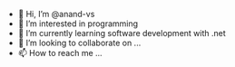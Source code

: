 - 👋 Hi, I’m @anand-vs
- 👀 I’m interested in programming
- 🌱 I’m currently learning software development with .net
- 💞️ I’m looking to collaborate on ...
- 📫 How to reach me ...

<!---
anand-vs/anand-vs is a ✨ special ✨ repository because its `README.md` (this file) appears on your GitHub profile.
You can click the Preview link to take a look at your changes.
--->
